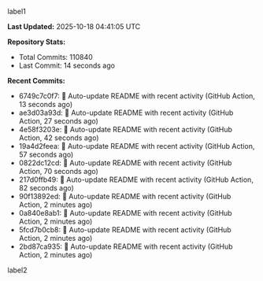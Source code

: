 
label1 
<!-- ACTIVITY_START -->
**Last Updated:** 2025-10-18 04:41:05 UTC

**Repository Stats:**
- Total Commits: 110840
- Last Commit: 14 seconds ago

**Recent Commits:**
- 6749c7c0f7: 🤖 Auto-update README with recent activity (GitHub Action, 13 seconds ago)
- ae3d03a93d: 🤖 Auto-update README with recent activity (GitHub Action, 27 seconds ago)
- 4e58f3203e: 🤖 Auto-update README with recent activity (GitHub Action, 42 seconds ago)
- 19a4d2feea: 🤖 Auto-update README with recent activity (GitHub Action, 57 seconds ago)
- 0822dc12cd: 🤖 Auto-update README with recent activity (GitHub Action, 70 seconds ago)
- 217d0ffb49: 🤖 Auto-update README with recent activity (GitHub Action, 82 seconds ago)
- 90f13892ed: 🤖 Auto-update README with recent activity (GitHub Action, 2 minutes ago)
- 0a840e8ab1: 🤖 Auto-update README with recent activity (GitHub Action, 2 minutes ago)
- 5fcd7b0cb8: 🤖 Auto-update README with recent activity (GitHub Action, 2 minutes ago)
- 2bd87ca935: 🤖 Auto-update README with recent activity (GitHub Action, 2 minutes ago)
<!-- ACTIVITY_END -->

label2
